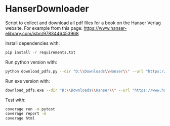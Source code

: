 # HanserDownloader

Script to collect and download all pdf files for a book on the Hanser Verlag website.
For example from this page: https://www.hanser-elibrary.com/isbn/9783446453968

Install dependencies with:
```bash
pip install -r requirements.txt
```

Run python version with:
```bash
python download_pdfs.py --dir "D:\\Downloads\\Hanser\\" --url "https://www.hanser-elibrary.com/isbn/9783446453968"
```

Run exe version with:
```bash
download_pdfs.exe --dir "D:\\Downloads\\Hanser\\" --url "https://www.hanser-elibrary.com/isbn/9783446453968"
```

Test with:
```bash
coverage run -m pytest
coverage report -m
coverage html
```